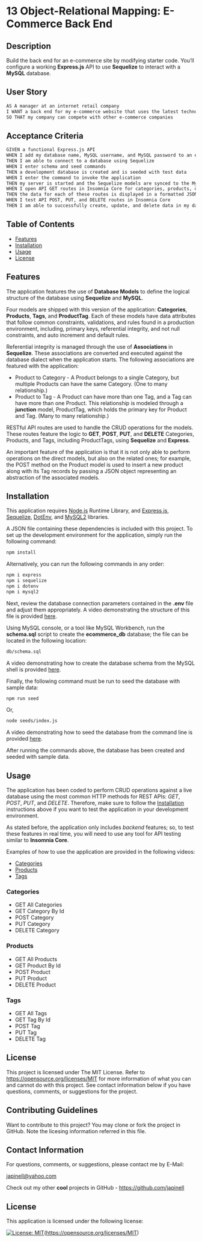 # 13 Object-Relational Mapping: E-Commerce Back End

## Description

Build the back end for an e-commerce site by modifying starter code. You’ll configure a working **Express.js** API to use **Sequelize** to interact with a **MySQL** database.

## User Story

```md
AS A manager at an internet retail company
I WANT a back end for my e-commerce website that uses the latest technologies
SO THAT my company can compete with other e-commerce companies
```

## Acceptance Criteria

```md
GIVEN a functional Express.js API
WHEN I add my database name, MySQL username, and MySQL password to an environment variable file
THEN I am able to connect to a database using Sequelize
WHEN I enter schema and seed commands
THEN a development database is created and is seeded with test data
WHEN I enter the command to invoke the application
THEN my server is started and the Sequelize models are synced to the MySQL database
WHEN I open API GET routes in Insomnia Core for categories, products, or tags
THEN the data for each of these routes is displayed in a formatted JSON
WHEN I test API POST, PUT, and DELETE routes in Insomnia Core
THEN I am able to successfully create, update, and delete data in my database
```

## Table of Contents

- [Features](#features)
- [Installation](#installation)
- [Usage](#usage)
- [License](#license)

## Features

The application features the use of **Database Models** to define the logical structure of the database using **Sequelize** and **MySQL**.

Four models are shipped with this version of the application: **Categories**, **Products**, **Tags**, and **ProductTag**. Each of these models have data attributes that follow common constraints, validations, and rules found in a production environment, including, primary keys, referential integrity, and not null constraints, and auto increment and default rules.

Referential integrity is managed through the use of **Associations** in **Sequelize**. These associations are converted and executed against the database dialect when the application starts. The following associations are featured with the application:

- Product to Category - A Product belongs to a single Category, but multiple Products can have the same Category. (One to many relationship.)
- Product to Tag - A Product can have more than one Tag, and a Tag can have more than one Product. This relationship is modeled through a **junction** model, ProductTag, which holds the primary key for Product and Tag. (Many to many relationship.)

RESTful API routes are used to handle the CRUD operations for the models. These routes feature the logic to **GET**, **POST**, **PUT**, and **DELETE** Categories, Products, and Tags, including ProductTags, using **Sequelize** and **Express**.

An important feature of the application is that it is not only able to perform operations on the direct models, but also on the related ones; for example, the POST method on the Product model is used to insert a new product along with its Tag records by passing a JSON object representing an abstraction of the associated models.

## Installation

This application requires [Node.js](https://nodejs.org/en/) Runtime Library, and [Express.js](https://www.npmjs.com/package/express), [Sequelize](https://www.npmjs.com/package/sequelize), [DotEnv](https://www.npmjs.com/package/dotenv), and [MySQL2](https://www.npmjs.com/package/mysql2) libraries.

A JSON file containing these dependencies is included with this project. To set up the development environment for the application, simply run the following command:

```bash
npm install
```

Alternatively, you can run the following commands in any order:

```bash
npm i express
npm i sequelize
npm i dotenv
npm i mysql2
```

Next, review the database connection parameters contained in the **.env** file and adjust them appropriately. A video demonstrating the structure of this file is provided [here](https://drive.google.com/file/d/1H1QxMmQ2VGIOGdsv1L2Kw3DSkkTOlBN5/view).

Using MySQL console, or a tool like MySQL Workbench, run the **schema.sql** script to create the **ecommerce_db** database; the file can be located in the following location:

```bash
db/schema.sql
```

A video demonstrating how to create the database schema from the MySQL shell is provided [here](https://drive.google.com/file/d/1XDstDm5OJD8ybH3d6cyTK59tuLHkp-Od/view).

Finally, the following command must be run to seed the database with sample data:

```bash
npm run seed
```

Or,

```bash
node seeds/index.js
```

A video demonstrating how to seed the database from the command line is provided [here](https://drive.google.com/file/d/1cxB7I41wX6AWwSDz2RDOpIf9_2EbgBuZ/view).

After running the commands above, the database has been created and seeded with sample data.

## Usage

The application has been coded to perform CRUD operations against a live database using the most common HTTP methods for REST APIs: _GET_, _POST_, _PUT_, and _DELETE_. Therefore, make sure to follow the [Installation](#installation) instructions above if you want to test the application in your development environment.

As stated before, the application only includes _backend_ features; so, to test these features in real time, you will need to use any tool for API testing similar to **Insomnia Core**.

Examples of how to use the application are provided in the following videos:

- [Categories](#categories)
- [Products](#products)
- [Tags](#tags)

### Categories

- GET All Categories
- GET Category By Id
- POST Category
- PUT Category
- DELETE Category

### Products

- GET All Products
- GET Product By Id
- POST Product
- PUT Product
- DELETE Product

### Tags

- GET All Tags
- GET Tag By Id
- POST Tag
- PUT Tag
- DELETE Tag

## License

This project is licensed under The MIT License. Refer to https://opensource.org/licenses/MIT for more information of what you can and cannot do with this project. See contact information below if you have questions, comments, or suggestions for the project.

## Contributing Guidelines

Want to contribute to this project? You may clone or fork the project in GitHub. Note the licesing information referred in this file.

## Contact Information

For questions, comments, or suggestions, please contact me by E-Mail:

japinell@yahoo.com

Check out my other **cool** projects in GitHub - https://github.com/japinell

## License

This application is licensed under the following license:

[![License: MIT](https://img.shields.io/badge/License-MIT-yellow.svg)](https://opensource.org/licenses/MIT)(https://opensource.org/licenses/MIT)
